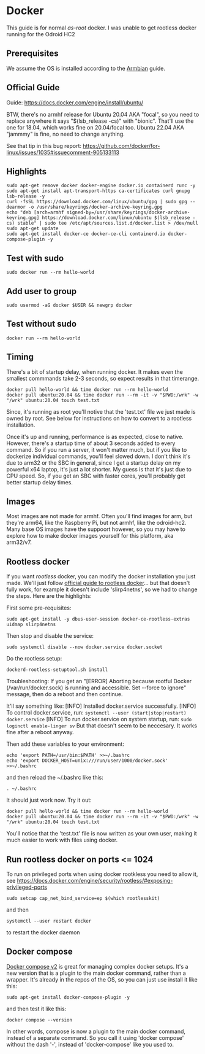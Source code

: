 # Docker

This guide is for normal *as-root* docker. I was unable to get rootless docker running for the Odroid HC2

## Prerequisites

We assume the OS is installed according to the [Armbian](./ARMBIAN.md) guide.

## Official Guide

Guide: <https://docs.docker.com/engine/install/ubuntu/>

BTW, there's no armhf release for Ubuntu 20.04 AKA "focal", so you need to replace anywhere it says "$(lsb_release -cs)" with "bionic". That'll use the one for 18.04, which works fine on 20.04/focal too. Ubuntu 22.04 AKA "jammmy" is fine, no need to change anything.

See that tip in this bug report: <https://github.com/docker/for-linux/issues/1035#issuecomment-905133113>

## Highlights

    sudo apt-get remove docker docker-engine docker.io containerd runc -y
    sudo apt-get install apt-transport-https ca-certificates curl gnupg lsb-release -y
    curl -fsSL https://download.docker.com/linux/ubuntu/gpg | sudo gpg --dearmor -o /usr/share/keyrings/docker-archive-keyring.gpg
    echo "deb [arch=armhf signed-by=/usr/share/keyrings/docker-archive-keyring.gpg] https://download.docker.com/linux/ubuntu $(lsb_release -cs) stable" | sudo tee /etc/apt/sources.list.d/docker.list > /dev/null
    sudo apt-get update
    sudo apt-get install docker-ce docker-ce-cli containerd.io docker-compose-plugin -y

## Test with sudo

    sudo docker run --rm hello-world

## Add user to group

    sudo usermod -aG docker $USER && newgrp docker

## Test without sudo

    docker run --rm hello-world

## Timing

There's a bit of startup delay, when running docker. It makes even the smallest commmands take 2-3 seconds, so expect results in that timerange.

    docker pull hello-world && time docker run --rm hello-world
    docker pull ubuntu:20.04 && time docker run --rm -it -v "$PWD:/wrk" -w "/wrk" ubuntu:20.04 touch test.txt

Since, it's running as root you'll notive that the 'test.txt' file we just made is owned by root. See below for instructions on how to convert to a rootless installation.

Once it's up and running, performance is as expected, close to native. However, there's a startup time of about 3 seconds added to every command. So if you run a server, it won't matter much, but if you like to dockerize individual commands, you'll feel slowed down. I don't think it's due to arm32 or the SBC in general, since I get a startup delay on my powerful x64 laptop, it's just a lot shorter. My guess is that it's just due to CPU speed. So, if you get an SBC with faster cores, you'll probably get better startup delay times.

## Images

Most images are not made for armhf. Often you'll find images for arm, but they're arm64, like the Raspberry Pi, but not armhf, like the odroid-hc2. Many base OS images have the suppoort however, so you may have to explore how to make docker images yourself for this platform, aka arm32/v7.

## Rootless docker

If you want *rootless* docker, you can modify the docker installation you just made. We'll just follow [official guide to rootless docker](https://docs.docker.com/engine/security/rootless/)... but that doesn't fully work, for example it doesn't include 'slirp4netns', so we had to change the steps. Here are the highlights:

First some pre-requisites:

    sudo apt-get install -y dbus-user-session docker-ce-rootless-extras uidmap slirp4netns

Then stop and disable the service:

    sudo systemctl disable --now docker.service docker.socket

Do the rootless setup:

    dockerd-rootless-setuptool.sh install

Troubleshooting: If you get an "[ERROR] Aborting because rootful Docker (/var/run/docker.sock) is running and accessible. Set --force to ignore" message, then do a reboot and then continue.

It'll say something like:
    [INFO] Installed docker.service successfully.
    [INFO] To control docker.service, run: `systemctl --user (start|stop|restart) docker.service`
    [INFO] To run docker.service on system startup, run: `sudo loginctl enable-linger sv`
But that doesn't seem to be neccesary. It works fine after a reboot anyway.

Then add these variables to your environment:

    echo 'export PATH=/usr/bin:$PATH' >>~/.bashrc
    echo 'export DOCKER_HOST=unix:///run/user/1000/docker.sock' >>~/.bashrc

and then reload the ~/.bashrc like this:

    . ~/.bashrc

It should just work now. Try it out:

    docker pull hello-world && time docker run --rm hello-world
    docker pull ubuntu:20.04 && time docker run --rm -it -v "$PWD:/wrk" -w "/wrk" ubuntu:20.04 touch test.txt

You'll notice that the 'test.txt' file is now written as your own user, making it much easier to work with files using docker.

## Run rootless docker on ports <= 1024

To run on privileged ports when using docker rootkless you need to allow it, see <https://docs.docker.com/engine/security/rootless/#exposing-privileged-ports>

    sudo setcap cap_net_bind_service=ep $(which rootlesskit)

and then

    systemctl --user restart docker

to restart the docker daemon

## Docker compose

[Docker compose v2](https://docs.docker.com/compose/cli-command/) is great for managing complex docker setups. It's a new version that is a plugin to the main docker command, rather than a wrapper. It's already in the repos of the OS, so you can just use install it like this:

    sudo apt-get install docker-compose-plugin -y

and then test it like this:

    docker compose --version

In other words, compose is now a plugin to the main docker command, instead of a separate command. So you call it using 'docker compose' without the dash '-', instead of 'docker-compose' like you used to.

